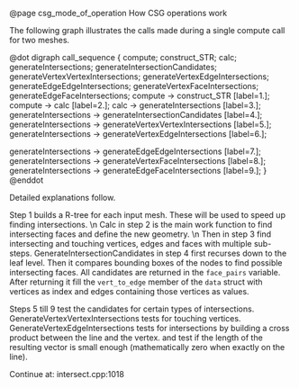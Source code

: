 @page csg_mode_of_operation How CSG operations work

The following graph illustrates the calls made during a single compute call for two meshes.

@dot
digraph call_sequence {
  compute;
  construct_STR;
  calc;
  generateIntersections;
  generateIntersectionCandidates;
  generateVertexVertexIntersections;
  generateVertexEdgeIntersections;
  generateEdgeEdgeIntersections;
  generateVertexFaceIntersections;
  generateEdgeFaceIntersections;
  compute -> construct_STR [label=1.];
  compute -> calc [label=2.];
  calc -> generateIntersections [label=3.];
  generateIntersections -> generateIntersectionCandidates [label=4.];
  generateIntersections -> generateVertexVertexIntersections [label=5.];
  generateIntersections -> generateVertexEdgeIntersections [label=6.];

  generateIntersections -> generateEdgeEdgeIntersections [label=7.];
  generateIntersections -> generateVertexFaceIntersections [label=8.];
  generateIntersections -> generateEdgeFaceIntersections [label=9.];
}
@enddot

Detailed explanations follow.

Step 1 builds a R-tree for each input mesh. These will be used to speed up finding intersections. \n
Calc in step 2 is the main work function to find intersecting faces and define the new geometry. \n
Then in step 3 find intersecting and touching vertices, edges and faces with multiple sub-steps.
GenerateIntersectionCandidates in step 4 first recurses down to the leaf level. Then it compares
bounding boxes of the nodes to find possible intersecting faces. All candidates are returned in the
`face_pairs` variable. After returning it fill the `vert_to_edge` member of the `data` struct with
vertices as index and edges containing those vertices as values.

Steps 5 till 9 test the candidates for certain types of intersections.
GenerateVertexVertexIntersections tests for touching vertices. GenerateVertexEdgeIntersections tests
for intersections by building a cross product between the line and the vertex. and test if the
length of the resulting vector is small enough (mathematically zero when exactly on the line).


Continue at: intersect.cpp:1018

